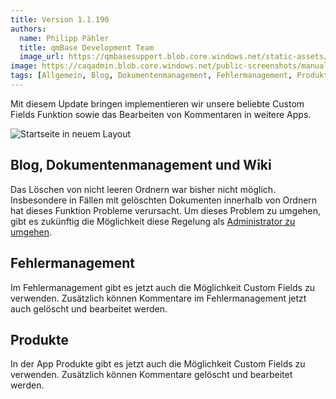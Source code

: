 ```yaml
---
title: Version 1.1.190
authors:
  name: Philipp Pähler
  title: qmBase Development Team
  image_url: https://qmbasesupport.blob.core.windows.net/static-assets/img/persons/paehler_round.png
image: https://caqadmin.blob.core.windows.net/public-screenshots/manual-screenshots/Screenshot2023-05-16-product-custom-fields.png
tags: [Allgemein, Blog, Dokumentenmanagement, Fehlermanagement, Produkte, Wiki]
---
```


Mit diesem Update bringen implementieren wir unsere beliebte Custom Fields Funktion sowie das Bearbeiten von Kommentaren in weitere Apps.

![Startseite in neuem Layout](https://caqadmin.blob.core.windows.net/public-screenshots/manual-screenshots/Screenshot2023-05-16-product-custom-fields.png)

<!--truncate-->

## Blog, Dokumentenmanagement und Wiki

Das Löschen von nicht leeren Ordnern war bisher nicht möglich. Insbesondere in Fällen mit gelöschten Dokumenten innerhalb von Ordnern hat dieses Funktion Probleme verursacht.
Um dieses Problem zu umgehen, gibt es zukünftig die Möglichkeit diese Regelung als [Administrator zu umgehen](/docs/apps/article-shared#löschen-von-ordnern).

## Fehlermanagement

Im Fehlermanagement gibt es jetzt auch die Möglichkeit Custom Fields zu verwenden. Zusätzlich können Kommentare im Fehlermanagement jetzt auch gelöscht und bearbeitet werden.

## Produkte

In der App Produkte gibt es jetzt auch die Möglichkeit Custom Fields zu verwenden. Zusätzlich können Kommentare gelöscht und bearbeitet werden.
